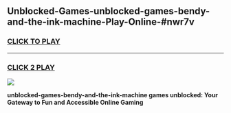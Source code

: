 
## Unblocked-Games-unblocked-games-bendy-and-the-ink-machine-Play-Online-#nwr7v
<h3>
<a href="https://premium.freeplayer.one?title=unblocked-games-bendy-and-the-ink-machine&ref=27F">CLICK TO PLAY</a></h3>
<hr>

<h3>
<a href="https://premium.freeplayer.one?title=unblocked-games-bendy-and-the-ink-machine&ref=27F">CLICK 2 PLAY</a>
  
</h3>

<a href="https://premium.freeplayer.one?title=unblocked-games-bendy-and-the-ink-machine&ref=27F"><img src="https://clearcache.store/games.png"></a>


**unblocked-games-bendy-and-the-ink-machine games unblocked: Your Gateway to Fun and Accessible Online Gaming**
